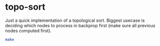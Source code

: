 # topo-sort

Just a quick implementation of a topological sort. Biggest usecase is deciding which nodes to process in backprop first (make sure all previous nodes computed first).

```bash
make
```